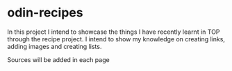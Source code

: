 # odin-recipes

In this project I intend to showcase the things I have recently learnt in TOP through the recipe project. I intend to show my knowledge on creating links, adding images and creating lists.

Sources will be added in each page
